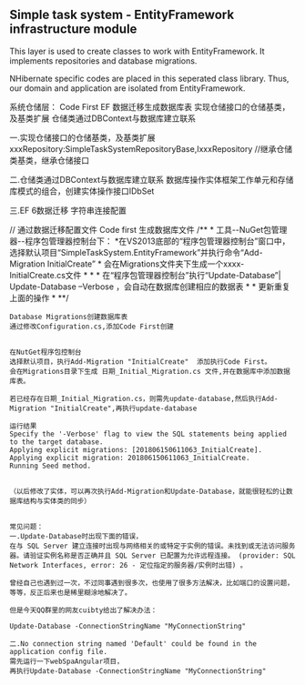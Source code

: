 ﻿Simple task system - EntityFramework infrastructure module
-----------------------------------------

This layer is used to create classes to work with EntityFramework. It implements repositories and database migrations.

NHibernate specific codes are placed in this seperated class library. Thus, our domain and application are isolated from EntityFramework.




系统仓储层：
     Code First EF 数据迁移生成数据库表
	 实现仓储接口的仓储基类，及基类扩展
	 仓储类通过DBContext与数据库建立联系



一.实现仓储接口的仓储基类，及基类扩展
	xxxRepository:SimpleTaskSystemRepositoryBase<T>,IxxxRepository  //继承仓储类基类，继承仓储接口

二.仓储类通过DBContext与数据库建立联系
数据库操作实体框架工作单元和存储库模式的组合，创建实体操作接口IDbSet


三.EF 6数据迁移 字符串连接配置




   // 通过数据迁移配置文件 Code first 生成数据库文件 
    /**
	*  工具--NuGet包管理器--程序包管理器控制台下：
    *在VS2013底部的“程序包管理器控制台”窗口中，选择默认项目“SimpleTaskSystem.EntityFramework”并执行命令“Add-Migration InitialCreate” 
    * 会在Migrations文件夹下生成一个xxxx-InitialCreate.cs文件
    * 
    * 
    * 在“程序包管理器控制台”执行“Update-Database”| Update-Database –Verbose ，会自动在数据库创建相应的数据表
    * 
    * 更新重复上面的操作
    * **/


	Database Migrations创建数据库表
	通过修改Configuration.cs,添加Code First创建


	在NutGet程序包控制台
	选择默认项目，执行Add-Migration "InitialCreate"  添加执行Code First。
	会在Migrations目录下生成 日期_Initial_Migration.cs 文件,并在数据库中添加数据库表。

	若已经存在日期_Initial_Migration.cs，则需先update-database,然后执行Add-Migration "InitialCreate",再执行update-database

	运行结果
	Specify the '-Verbose' flag to view the SQL statements being applied to the target database.
	Applying explicit migrations: [201806150611063_InitialCreate].
	Applying explicit migration: 201806150611063_InitialCreate.
	Running Seed method.


	（以后修改了实体，可以再次执行Add-Migration和Update-Database，就能很轻松的让数据库结构与实体类的同步）


	常见问题：
	一.Update-Database时出现下面的错误，
	在与 SQL Server 建立连接时出现与网络相关的或特定于实例的错误。未找到或无法访问服务器。请验证实例名称是否正确并且 SQL Server 已配置为允许远程连接。 (provider: SQL Network Interfaces, error: 26 - 定位指定的服务器/实例时出错) 。

	曾经自己也遇到过一次，不过同事遇到很多次，也使用了很多方法解决，比如端口的设置问题，等等，反正后来也是稀里糊涂地解决了。

	但是今天QQ群里的网友cuibty给出了解决办法：

	Update-Database -ConnectionStringName "MyConnectionString"

	二.No connection string named 'Default' could be found in the application config file.
	需先运行一下webSpaAngular项目，
	再执行Update-Database -ConnectionStringName "MyConnectionString"